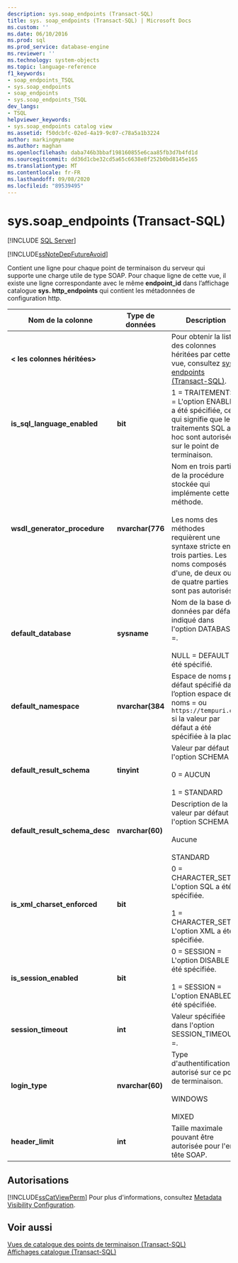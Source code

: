 ```yaml
---
description: sys.soap_endpoints (Transact-SQL)
title: sys. soap_endpoints (Transact-SQL) | Microsoft Docs
ms.custom: ''
ms.date: 06/10/2016
ms.prod: sql
ms.prod_service: database-engine
ms.reviewer: ''
ms.technology: system-objects
ms.topic: language-reference
f1_keywords:
- soap_endpoints_TSQL
- sys.soap_endpoints
- soap_endpoints
- sys.soap_endpoints_TSQL
dev_langs:
- TSQL
helpviewer_keywords:
- sys.soap_endpoints catalog view
ms.assetid: f50dcbfc-02ed-4a19-9c07-c78a5a1b3224
author: markingmyname
ms.author: maghan
ms.openlocfilehash: daba746b3bbaf198160855e6caa85fb3d7b4fd1d
ms.sourcegitcommit: dd36d1cbe32cd5a65c6638e8f252b0bd8145e165
ms.translationtype: MT
ms.contentlocale: fr-FR
ms.lasthandoff: 09/08/2020
ms.locfileid: "89539495"
---
```

# <a name="syssoap_endpoints-transact-sql"></a>sys.soap_endpoints (Transact-SQL)
[!INCLUDE [SQL Server](../../includes/applies-to-version/sqlserver.md)]

  [!INCLUDE[ssNoteDepFutureAvoid](../../includes/ssnotedepfutureavoid-md.md)]  
  
 Contient une ligne pour chaque point de terminaison du serveur qui supporte une charge utile de type SOAP. Pour chaque ligne de cette vue, il existe une ligne correspondante avec le même **endpoint_id** dans l’affichage catalogue **sys. http_endpoints** qui contient les métadonnées de configuration http.  
  
 
|Nom de la colonne|Type de données|Description|  
|-----------------|---------------|-----------------|  
|**< les colonnes héritées>**||Pour obtenir la liste des colonnes héritées par cette vue, consultez [sys. endpoints &#40;Transact-SQL&#41;](../../relational-databases/system-catalog-views/sys-endpoints-transact-sql.md).|  
|**is_sql_language_enabled**|**bit**|1 = TRAITEMENTS = L'option ENABLED a été spécifiée, ce qui signifie que les traitements SQL ad-hoc sont autorisées sur le point de terminaison.|  
|**wsdl_generator_procedure**|**nvarchar(776**|Nom en trois parties de la procédure stockée qui implémente cette méthode.<br /><br /> Les noms des méthodes requièrent une syntaxe stricte en trois parties. Les noms composés d'une, de deux ou de quatre parties ne sont pas autorisés.|  
|**default_database**|**sysname**|Nom de la base de données par défaut indiqué dans l'option DATABASE =.<br /><br /> NULL = DEFAULT a été spécifié.|  
|**default_namespace**|**nvarchar(384**|Espace de noms par défaut spécifié dans l’option espace de noms = ou `https://tempuri.org` si la valeur par défaut a été spécifiée à la place.|  
|**default_result_schema**|**tinyint**|Valeur par défaut de l'option SCHEMA =.<br /><br /> 0 = AUCUN<br /><br /> 1 = STANDARD|  
|**default_result_schema_desc**|**nvarchar(60)**|Description de la valeur par défaut de l'option SCHEMA =.<br /><br /> Aucune<br /><br /> STANDARD|  
|**is_xml_charset_enforced**|**bit**|0 = CHARACTER_SET = L'option SQL a été spécifiée.<br /><br /> 1 = CHARACTER_SET = L'option XML a été spécifiée.|  
|**is_session_enabled**|**bit**|0 = SESSION = L'option DISABLE a été spécifiée.<br /><br /> 1 = SESSION = L'option ENABLED a été spécifiée.|  
|**session_timeout**|**int**|Valeur spécifiée dans l'option SESSION_TIMEOUT =.|  
|**login_type**|**nvarchar(60)**|Type d'authentification autorisé sur ce point de terminaison.<br /><br /> WINDOWS<br /><br /> MIXED|  
|**header_limit**|**int**|Taille maximale pouvant être autorisée pour l'en-tête SOAP.|  
  
## <a name="permissions"></a>Autorisations  
 [!INCLUDE[ssCatViewPerm](../../includes/sscatviewperm-md.md)] Pour plus d'informations, consultez [Metadata Visibility Configuration](../../relational-databases/security/metadata-visibility-configuration.md).  
  
## <a name="see-also"></a>Voir aussi  
 [Vues de catalogue des points de terminaison &#40;Transact-SQL&#41;](../../relational-databases/system-catalog-views/endpoints-catalog-views-transact-sql.md)   
 [Affichages catalogue &#40;Transact-SQL&#41;](../../relational-databases/system-catalog-views/catalog-views-transact-sql.md)  
  
  
